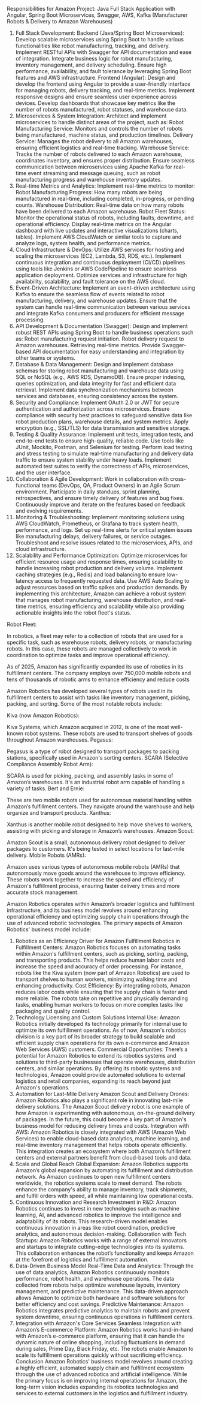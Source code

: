Responsibilities for Amazon Project: Java Full Stack Application with Angular, Spring Boot Microservices, Swagger, AWS, Kafka (Manufacturer Robots & Delivery to Amazon Warehouses)
1. Full Stack Development:
Backend (Java/Spring Boot Microservices):
Develop scalable microservices using Spring Boot to handle various functionalities like robot manufacturing, tracking, and delivery.
Implement RESTful APIs with Swagger for API documentation and ease of integration.
Integrate business logic for robot manufacturing, inventory management, and delivery scheduling.
Ensure high performance, availability, and fault tolerance by leveraging Spring Boot features and AWS infrastructure.
Frontend (Angular):
Design and develop the frontend using Angular to provide a user-friendly interface for managing robots, delivery tracking, and real-time metrics.
Implement responsive designs and ensure seamless user experience across devices.
Develop dashboards that showcase key metrics like the number of robots manufactured, robot statuses, and warehouse data.
2. Microservices & System Integration:
Architect and implement microservices to handle distinct areas of the project, such as:
Robot Manufacturing Service: Monitors and controls the number of robots being manufactured, machine status, and production timelines.
Delivery Service: Manages the robot delivery to all Amazon warehouses, ensuring efficient logistics and real-time tracking.
Warehouse Service: Tracks the number of robots delivered to each Amazon warehouse, coordinates inventory, and ensures proper distribution.
Ensure seamless communication between microservices using Apache Kafka for real-time event streaming and message queuing, such as robot manufacturing progress and warehouse inventory updates.
3. Real-time Metrics and Analytics:
Implement real-time metrics to monitor:
Robot Manufacturing Progress: How many robots are being manufactured in real-time, including completed, in-progress, or pending counts.
Warehouse Distribution: Real-time data on how many robots have been delivered to each Amazon warehouse.
Robot Fleet Status: Monitor the operational status of robots, including faults, downtime, and operational efficiency.
Display real-time metrics on the Angular dashboard with live updates and interactive visualizations (charts, tables).
Implement AWS CloudWatch or similar tools to capture and analyze logs, system health, and performance metrics.
4. Cloud Infrastructure & DevOps:
Utilize AWS services for hosting and scaling the microservices (EC2, Lambda, S3, RDS, etc.).
Implement continuous integration and continuous deployment (CI/CD) pipelines using tools like Jenkins or AWS CodePipeline to ensure seamless application deployment.
Optimize services and infrastructure for high availability, scalability, and fault tolerance on the AWS cloud.
5. Event-Driven Architecture:
Implement an event-driven architecture using Kafka to ensure the seamless flow of events related to robot manufacturing, delivery, and warehouse updates.
Ensure that the system can handle real-time communication between various services and integrate Kafka consumers and producers for efficient message processing.
6. API Development & Documentation (Swagger):
Design and implement robust REST APIs using Spring Boot to handle business operations such as:
Robot manufacturing request initiation.
Robot delivery request to Amazon warehouses.
Retrieving real-time metrics.
Provide Swagger-based API documentation for easy understanding and integration by other teams or systems.
7. Database & Data Management:
Design and implement database schemas for storing robot manufacturing and warehouse data using SQL or NoSQL (e.g., AWS RDS, DynamoDB).
Ensure proper indexing, queries optimization, and data integrity for fast and efficient data retrieval.
Implement data synchronization mechanisms between services and databases, ensuring consistency across the system.
8. Security and Compliance:
Implement OAuth 2.0 or JWT for secure authentication and authorization across microservices.
Ensure compliance with security best practices to safeguard sensitive data like robot production plans, warehouse details, and system metrics.
Apply encryption (e.g., SSL/TLS) for data transmission and sensitive storage.
9. Testing & Quality Assurance:
Implement unit tests, integration tests, and end-to-end tests to ensure high-quality, reliable code. Use tools like JUnit, Mockito, Postman, and Selenium for testing.
Perform load testing and stress testing to simulate real-time manufacturing and delivery data traffic to ensure system stability under heavy loads.
Implement automated test suites to verify the correctness of APIs, microservices, and the user interface.
10. Collaboration & Agile Development:
Work in collaboration with cross-functional teams (DevOps, QA, Product Owners) in an Agile Scrum environment.
Participate in daily standups, sprint planning, retrospectives, and ensure timely delivery of features and bug fixes.
Continuously improve and iterate on the features based on feedback and evolving requirements.
11. Monitoring & Troubleshooting:
Implement monitoring solutions using AWS CloudWatch, Prometheus, or Grafana to track system health, performance, and logs.
Set up real-time alerts for critical system issues like manufacturing delays, delivery failures, or service outages.
Troubleshoot and resolve issues related to the microservices, APIs, and cloud infrastructure.
12. Scalability and Performance Optimization:
Optimize microservices for efficient resource usage and response times, ensuring scalability to handle increasing robot production and delivery volume.
Implement caching strategies (e.g., Redis) and load balancing to ensure low-latency access to frequently requested data.
Use AWS Auto Scaling to adjust resources based on traffic spikes and production demands.
By implementing this architecture, Amazon can achieve a robust system that manages robot manufacturing, warehouse distribution, and real-time metrics, ensuring efficiency and scalability while also providing actionable insights into the robot fleet's status.

Robot Fleet:

In robotics, a fleet may refer to a collection of robots that are used for a specific task, such as warehouse robots, delivery robots, or manufacturing robots. In this case, these robots are managed collectively to work in coordination to optimize tasks and improve operational efficiency.

As of 2025, Amazon has significantly expanded its use of robotics in its fulfillment centers. The company employs over 750,000 mobile robots and tens of thousands of robotic arms to enhance efficiency and reduce costs

Amazon Robotics has developed several types of robots used in its fulfillment centers to assist with tasks like inventory management, picking, packing, and sorting. Some of the most notable robots include:

Kiva (now Amazon Robotics):

Kiva Systems, which Amazon acquired in 2012, is one of the most well-known robot systems. These robots are used to transport shelves of goods throughout Amazon warehouses.
Pegasus:

Pegasus is a type of robot designed to transport packages to packing stations, specifically used in Amazon's sorting centers.
SCARA (Selective Compliance Assembly Robot Arm):

SCARA is used for picking, packing, and assembly tasks in some of Amazon’s warehouses. It's an industrial robot arm capable of handling a variety of tasks.
Bert and Ernie:

These are two mobile robots used for autonomous material handling within Amazon’s fulfillment centers. They navigate around the warehouse and help organize and transport products.
Xanthus:

Xanthus is another mobile robot designed to help move shelves to workers, assisting with picking and storage in Amazon’s warehouses.
Amazon Scout:

Amazon Scout is a small, autonomous delivery robot designed to deliver packages to customers. It's being tested in select locations for last-mile delivery.
Mobile Robots (AMRs):

Amazon uses various types of autonomous mobile robots (AMRs) that autonomously move goods around the warehouse to improve efficiency.
These robots work together to increase the speed and efficiency of Amazon's fulfillment process, ensuring faster delivery times and more accurate stock management.

Amazon Robotics operates within Amazon’s broader logistics and fulfillment infrastructure, and its business model revolves around enhancing operational efficiency and optimizing supply chain operations through the use of advanced robotic technologies. The primary aspects of Amazon Robotics' business model include:

1. Robotics as an Efficiency Driver for Amazon Fulfillment
Robotics in Fulfillment Centers: Amazon Robotics focuses on automating tasks within Amazon's fulfillment centers, such as picking, sorting, packing, and transporting products. This helps reduce human labor costs and increase the speed and accuracy of order processing. For instance, robots like the Kiva system (now part of Amazon Robotics) are used to transport shelves to human workers, minimizing walking time and enhancing productivity.
Cost Efficiency: By integrating robots, Amazon reduces labor costs while ensuring that the supply chain is faster and more reliable. The robots take on repetitive and physically demanding tasks, enabling human workers to focus on more complex tasks like packaging and quality control.
2. Technology Licensing and Custom Solutions
Internal Use: Amazon Robotics initially developed its technology primarily for internal use to optimize its own fulfillment operations. As of now, Amazon's robotics division is a key part of its broader strategy to build scalable and efficient supply chain operations for its own e-commerce and Amazon Web Services (AWS) customers.
Commercial Opportunities: There’s a potential for Amazon Robotics to extend its robotics systems and solutions to third-party businesses that operate warehouses, distribution centers, and similar operations. By offering its robotic systems and technologies, Amazon could provide automated solutions to external logistics and retail companies, expanding its reach beyond just Amazon's operations.
3. Automation for Last-Mile Delivery
Amazon Scout and Delivery Drones: Amazon Robotics also plays a significant role in innovating last-mile delivery solutions. The Amazon Scout delivery robot is one example of how Amazon is experimenting with autonomous, on-the-ground delivery of packages. In the future, this could become a key part of Amazon's business model for reducing delivery times and costs.
Integration with AWS: Amazon Robotics is closely integrated with AWS (Amazon Web Services) to enable cloud-based data analytics, machine learning, and real-time inventory management that helps robots operate efficiently. This integration creates an ecosystem where both Amazon’s fulfillment centers and external partners benefit from cloud-based tools and data.
4. Scale and Global Reach
Global Expansion: Amazon Robotics supports Amazon’s global expansion by automating its fulfillment and distribution network. As Amazon continues to open new fulfillment centers worldwide, the robotics systems scale to meet demand. The robots enhance the company's ability to manage inventory, track shipments, and fulfill orders with speed, all while maintaining low operational costs.
5. Continuous Innovation and Research
Investment in R&D: Amazon Robotics continues to invest in new technologies such as machine learning, AI, and advanced robotics to improve the intelligence and adaptability of its robots. This research-driven model enables continuous innovation in areas like robot coordination, predictive analytics, and autonomous decision-making.
Collaboration with Tech Startups: Amazon Robotics works with a range of external innovators and startups to integrate cutting-edge technologies into its systems. This collaboration enhances the robot’s functionality and keeps Amazon at the forefront of logistics and fulfillment automation.
6. Data-Driven Business Model
Real-Time Data and Analytics: Through the use of data analytics, Amazon Robotics continuously monitors performance, robot health, and warehouse operations. The data collected from robots helps optimize warehouse layouts, inventory management, and predictive maintenance. This data-driven approach allows Amazon to optimize both hardware and software solutions for better efficiency and cost savings.
Predictive Maintenance: Amazon Robotics integrates predictive analytics to maintain robots and prevent system downtime, ensuring continuous operations in fulfillment centers.
7. Integration with Amazon's Core Services
Seamless Integration with Amazon’s E-commerce Platform: Amazon Robotics works hand-in-hand with Amazon’s e-commerce platform, ensuring that it can handle the dynamic nature of online shopping, including fluctuations in demand during sales, Prime Day, Black Friday, etc. The robots enable Amazon to scale its fulfillment operations quickly without sacrificing efficiency.
Conclusion
Amazon Robotics' business model revolves around creating a highly efficient, automated supply chain and fulfillment ecosystem through the use of advanced robotics and artificial intelligence. While the primary focus is on improving internal operations for Amazon, the long-term vision includes expanding its robotics technologies and services to external customers in the logistics and fulfillment industry.
